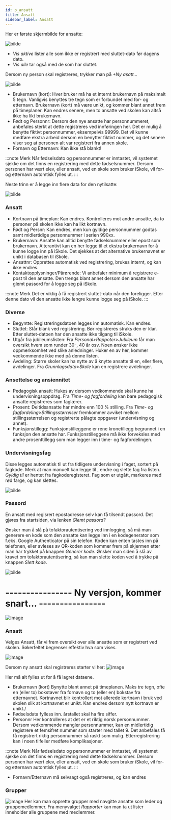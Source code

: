 ```yaml
---
id: p_ansatt
title: Ansatt
sidebar_label: Ansatt
---
```

Her er første skjermbilde for ansatte:

![bilde](https://user-images.githubusercontent.com/80097133/123929313-02798080-d98f-11eb-9601-310e7a029cf1.png)

- _Vis aktive_ lister alle som ikke er registrert med sluttet-dato før dagens dato.
- _Vis alle_ tar også med de som har sluttet.

Dersom ny person skal registreres, trykker man på _+Ny asatt..._

![bilde](https://user-images.githubusercontent.com/80097133/123949930-70c83e00-d9a3-11eb-8e38-004a8565d7f8.png)

- Brukernavn (kort): Hver bruker må ha et internt brukernavn på maksimalt 5 tegn. Vanligvis benyttes tre tegn som er forbundet med for- og etternavn. Brukernavn (kort) må være unikt, og kommer blant annet frem på timeplaner. Kan endres senere, men to ansatte ved skolen kan altså ikke ha likt brukernavn.
- Født og Personnr: Dersom den nye ansatte har personnummeret, anbefales sterkt at dette registreres ved innføringen her. Det er mulig å benytte fiktivt personnummer, eksempelvis 99999. Det vil kunne medføre ekstra arbeid dersom en benytter fiktivt nummer, og det senere viser seg at personen alt var registrert fra annen skole.
- Fornavn og Etternavn: Kan ikke stå blankt!

:::note Merk
Når fødselsdato og personnummer er inntastet, vil systemet sjekke om det finns en registrering med dette fødselsnummer. Dersom personen har vært elev, eller ansatt, ved en skole som bruker iSkole, vil for- og etternavn automtisk fylles ut.
:::

Neste trinn er å legge inn flere data for den nytilsatte:

![bilde](https://user-images.githubusercontent.com/80097133/124095958-72a10880-da5a-11eb-8d6f-58c3de6bf309.png)

### Ansatt
- Kortnavn på timeplan: Kan endres. Kontrolleres mot andre ansatte, da to personer på skolen ikke kan ha likt kortnavn.
- Født og Persnr: Kan endres, men kun gyldige personnummer godtas samt midlertidige personnummer i serien 990xx. 
- Brukernavn: Ansatte kan alltid benytte fødselsnummer eller epost som brukernavn. Alterantivt kan en her legge til et ekstra brukernavn for å kunne logge inn på iSkole. Det sjekkes at det alternative brukernavnet er unikt i databasen til iSkole.
- Ansattnr: Opprettes automatisk ved registrering, brukes internt, og kan ikke endres.
- Kontaktopplysninger/Pårørende: Vi anbefaler minimum å registrere e-post til den ansatte. Den trengs blant annet dersom den ansatte har glemt passord for å logge seg på iSkole.

:::note Merk
Det er viktig å få registrert sluttet-dato når den foreligger. Etter denne dato vil den ansatte ikke lengre kunne logge seg på iSkole.
:::


### Diverse
- Begyntte: Registreringsdatoen legges inn automatisk. Kan endres.
- Sluttet: Står blank ved registrering. Bør registreres straks den er klar. Etter sluttet-datoen har den ansatte ikke tilgang til iSkole.
- Utgår fra jubileumslisten: Fra _Personal>Rappoter>Jubileum_ får man oversikt hvem som runder 30-, 40 år osv. Noen ønsker ikke oppmerksomhet ved slike anledninger. Huker en av her, kommer vedkommende ikke med på denne listen.
- Avdeling: Større skoler kan ha nytte av å knytte ansatte til en, eller flere, avdelinger. Fra _Grunnlagsdata>Skole_ kan en registrere avdelinger.

### Ansettelse og ansiennitet
- Pedagogisk ansatt: Hukes av dersom vedkommende skal kunne ha undervisningsoppdrag. Fra _Time- og fagfordeling_ kan bare pedagogisk ansatte registreres som faglærer. 
- Prosent: Deltidsansatte har mindre enn 100 % stilling. Fra _Time- og fagfordeling>Stillingsstørrelser_ fremkommer avviket mellom stillingsstørrelsen og registrerte pålagte oppgaver (undervisning og annet).
- Funksjonstillegg: Funksjonstilleggene er rene kronetillegg begrunnet i en funksjon den ansatte har. Funksjonstilleggene må ikke forveksles med andre prosenttillegg som man legger inn i time- og fagfordelingen.

### Undervisningsfag

Disse legges automatisk til ut fra tidligere undervisning i faget, sortert på fagkode. Merk at man manuelt kan legge til , endre og slette fag fra listen. _Gyldig til_ er hentet fra fagkoderegisteret. Fag som er utgått, markeres med rød farge, og kan slettes.
 
 ![bilde](https://user-images.githubusercontent.com/80097133/146923256-e37bbe42-72a8-4425-b64c-7e01c789c3b1.png)


### Passord

En ansatt med regisrert epostadresse selv kan få tilsendt passord. Det gjøres fra startsiden, via lenken _Glemt passord?_

Ønsker man å slå på tofaktorautentisering ved innlogging, så må man generere en kode som den ansatte kan legge inn i en kodegenerator som f.eks. Google Authenticator på sin telefon. Koden kan enten tastes inn på telefonen, eller avleses av QR-koden som kommer frem på skjermen etter man har trykket på knappen _Generer kode_. Ønsker man siden å slå av kravet om tofaktorautentisering, så kan man slette koden ved å trykke på knappen _Slett kode_.

![bilde](https://user-images.githubusercontent.com/80097133/201087969-47897163-5243-4344-8f9d-218bf1b9b77d.png)

# ---------------- Ny versjon, kommer snart... ----------------


![image](https://github.com/user-attachments/assets/0f84cf29-2db9-458a-878d-9fb48eb5289a)

### Ansatt
Velges Ansatt, får vi frem oversikt over alle ansatte som er registrert ved skolen. Søkerfeltet begrenser effektiv hva som vises.

![image](https://github.com/user-attachments/assets/222d614f-2ff1-451d-ad3b-c4b0f19b48c9)

Dersom ny ansatt skal registreres starter vi her:
![image](https://github.com/user-attachments/assets/96fca24a-8326-4373-a26e-eac0cfaac6a9)

Her må alt fylles ut for å få lagret dataene.
- Brukernavn (kort)
Bynytte blant annet på timeplanen. Maks tre tegn, ofte en (eller to) bokstaver fra fornavn og to (eller en) bokstav fra etternavnet. Kortnavnet blir kontrollert mot allerede kortnavn i bruk ved skolen slik at kortnavnet er unikt. Kan endres dersom nytt kortnavn er unikt./
- Fødselsdata fylless inn. årstallet skal ha fire siffer.
- Personnr
Her kontrolleres at det er et riktig norsk personnummer. Dersom vedkommende mangler personnummer, kan en midlertidig registrere et femsifret nummer som starter med tallet 9. Det anbefales få få registrert riktig personnummer så raskt som mulig. Etterregistrering kan i noen tilfeller medføre komplikasjoner.

:::note Merk
Når fødselsdato og personnummer er inntastet, vil systemet sjekke om det finns en registrering med dette fødselsnummer. Dersom personen har vært elev, eller ansatt, ved en skole som bruker iSkole, vil for- og etternavn automtisk fylles ut.
:::

- Fornavn/Etternavn må selvsagt også registreres, og kan endres

### Grupper
![image](https://github.com/user-attachments/assets/24a5eacd-245c-4da5-8624-a39390ccf394)
Her kan man opprette grupper med navgitte ansatte som leder og gruppemedlemmer. Fra menyvalget _Rapporter_ kan man ta ut lister inneholder alle gruppene med medlemmer. 










